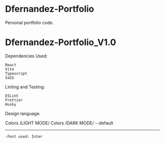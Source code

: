 # Dfernandez-Portfolio

Personal portfolio code.

# Dfernandez-Portfolio_V1.0

Dependencies Used:

    React
    Vite
    Typescript
    SaSS

Linting and Testing:

    ESLint
    Prettier
    Husky

Design language.

Colors /LIGHT MODE/
Colors /DARK MODE/ --default

---

    -Font used: Inter
